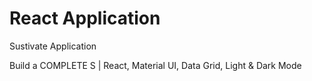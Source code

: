 # React Application

Sustivate Application

Build a COMPLETE S | React, Material UI, Data Grid, Light & Dark Mode

